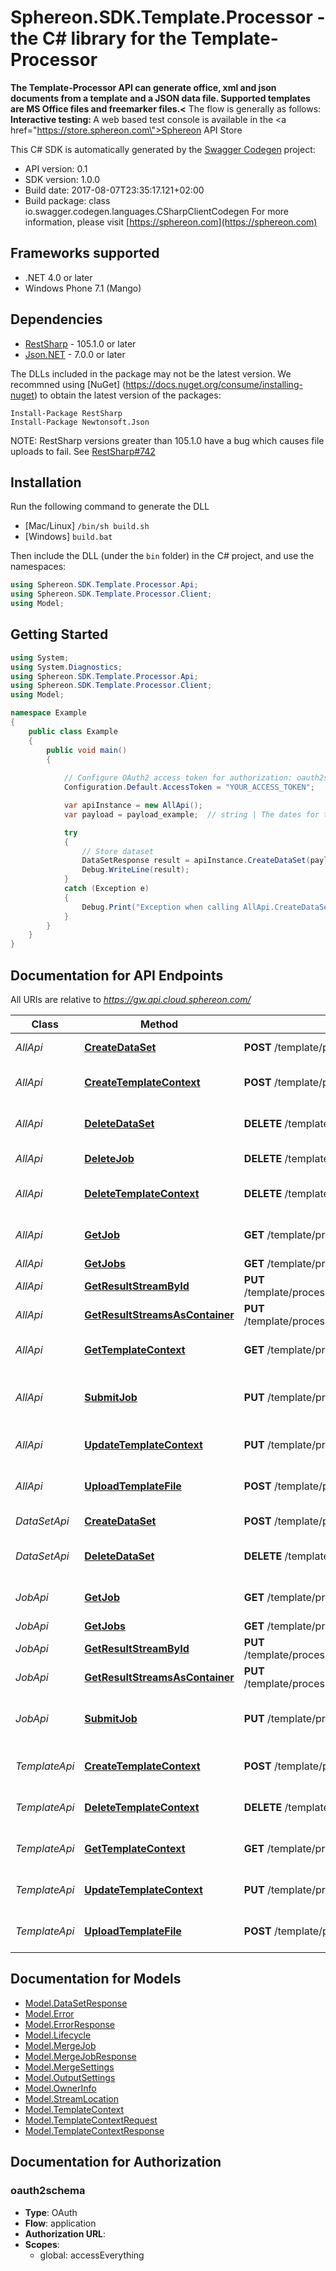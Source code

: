# Sphereon.SDK.Template.Processor - the C# library for the Template-Processor

<b>The Template-Processor API can generate office, xml and json documents from a template and a JSON data file. Supported templates are MS Office files and freemarker files.<</b>    The flow is generally as follows:      <b>Interactive testing: </b>A web based test console is available in the <a href=\"https://store.sphereon.com\">Sphereon API Store</a>

This C# SDK is automatically generated by the [Swagger Codegen](https://github.com/swagger-api/swagger-codegen) project:

- API version: 0.1
- SDK version: 1.0.0
- Build date: 2017-08-07T23:35:17.121+02:00
- Build package: class io.swagger.codegen.languages.CSharpClientCodegen
    For more information, please visit [https://sphereon.com](https://sphereon.com)

## Frameworks supported
- .NET 4.0 or later
- Windows Phone 7.1 (Mango)

## Dependencies
- [RestSharp](https://www.nuget.org/packages/RestSharp) - 105.1.0 or later
- [Json.NET](https://www.nuget.org/packages/Newtonsoft.Json/) - 7.0.0 or later

The DLLs included in the package may not be the latest version. We recommned using [NuGet] (https://docs.nuget.org/consume/installing-nuget) to obtain the latest version of the packages:
```
Install-Package RestSharp
Install-Package Newtonsoft.Json
```

NOTE: RestSharp versions greater than 105.1.0 have a bug which causes file uploads to fail. See [RestSharp#742](https://github.com/restsharp/RestSharp/issues/742)

## Installation
Run the following command to generate the DLL
- [Mac/Linux] `/bin/sh build.sh`
- [Windows] `build.bat`

Then include the DLL (under the `bin` folder) in the C# project, and use the namespaces:
```csharp
using Sphereon.SDK.Template.Processor.Api;
using Sphereon.SDK.Template.Processor.Client;
using Model;
```

## Getting Started

```csharp
using System;
using System.Diagnostics;
using Sphereon.SDK.Template.Processor.Api;
using Sphereon.SDK.Template.Processor.Client;
using Model;

namespace Example
{
    public class Example
    {
        public void main()
        {
            
            // Configure OAuth2 access token for authorization: oauth2schema
            Configuration.Default.AccessToken = "YOUR_ACCESS_TOKEN";

            var apiInstance = new AllApi();
            var payload = payload_example;  // string | The dates for the merge [   {     \"Field1\": \"Field1 value\",     \"Field2\": \"Field2 value\",   },   {     \"Field1\": \"Field1 value\",     \"Field2\": \"Field2 value\",   } ]

            try
            {
                // Store dataset
                DataSetResponse result = apiInstance.CreateDataSet(payload);
                Debug.WriteLine(result);
            }
            catch (Exception e)
            {
                Debug.Print("Exception when calling AllApi.CreateDataSet: " + e.Message );
            }
        }
    }
}
```

<a name="documentation-for-api-endpoints"></a>
## Documentation for API Endpoints

All URIs are relative to *https://gw.api.cloud.sphereon.com/*

Class | Method | HTTP request | Description
------------ | ------------- | ------------- | -------------
*AllApi* | [**CreateDataSet**](docs/AllApi.md#createdataset) | **POST** /template/processor/0.1/datasets | Store dataset
*AllApi* | [**CreateTemplateContext**](docs/AllApi.md#createtemplatecontext) | **POST** /template/processor/0.1/templates | Create template context
*AllApi* | [**DeleteDataSet**](docs/AllApi.md#deletedataset) | **DELETE** /template/processor/0.1/datasets/{dataSetId} | Delete a stored data set
*AllApi* | [**DeleteJob**](docs/AllApi.md#deletejob) | **DELETE** /template/processor/0.1/jobs/{jobId} | Delete a job manually
*AllApi* | [**DeleteTemplateContext**](docs/AllApi.md#deletetemplatecontext) | **DELETE** /template/processor/0.1/templates/{templateId} | Delete template context
*AllApi* | [**GetJob**](docs/AllApi.md#getjob) | **GET** /template/processor/0.1/jobs/{jobId} | Job definition and state
*AllApi* | [**GetJobs**](docs/AllApi.md#getjobs) | **GET** /template/processor/0.1/jobs | Get all jobs
*AllApi* | [**GetResultStreamById**](docs/AllApi.md#getresultstreambyid) | **PUT** /template/processor/0.1/jobs/{jobId}/result/file/{streamId} | Get the result file
*AllApi* | [**GetResultStreamsAsContainer**](docs/AllApi.md#getresultstreamsascontainer) | **PUT** /template/processor/0.1/jobs/{jobId}/result/container | Get the result file
*AllApi* | [**GetTemplateContext**](docs/AllApi.md#gettemplatecontext) | **GET** /template/processor/0.1/templates/{templateId} | Get template context
*AllApi* | [**SubmitJob**](docs/AllApi.md#submitjob) | **PUT** /template/processor/0.1/jobs | Submit merge job for processing
*AllApi* | [**UpdateTemplateContext**](docs/AllApi.md#updatetemplatecontext) | **PUT** /template/processor/0.1/templates | Update template context
*AllApi* | [**UploadTemplateFile**](docs/AllApi.md#uploadtemplatefile) | **POST** /template/processor/0.1/templates/{templateId} | Upload template file
*DataSetApi* | [**CreateDataSet**](docs/DataSetApi.md#createdataset) | **POST** /template/processor/0.1/datasets | Store dataset
*DataSetApi* | [**DeleteDataSet**](docs/DataSetApi.md#deletedataset) | **DELETE** /template/processor/0.1/datasets/{dataSetId} | Delete a stored data set
*JobApi* | [**GetJob**](docs/JobApi.md#getjob) | **GET** /template/processor/0.1/jobs/{jobId} | Job definition and state
*JobApi* | [**GetJobs**](docs/JobApi.md#getjobs) | **GET** /template/processor/0.1/jobs | Get all jobs
*JobApi* | [**GetResultStreamById**](docs/JobApi.md#getresultstreambyid) | **PUT** /template/processor/0.1/jobs/{jobId}/result/file/{streamId} | Get the result file
*JobApi* | [**GetResultStreamsAsContainer**](docs/JobApi.md#getresultstreamsascontainer) | **PUT** /template/processor/0.1/jobs/{jobId}/result/container | Get the result file
*JobApi* | [**SubmitJob**](docs/JobApi.md#submitjob) | **PUT** /template/processor/0.1/jobs | Submit merge job for processing
*TemplateApi* | [**CreateTemplateContext**](docs/TemplateApi.md#createtemplatecontext) | **POST** /template/processor/0.1/templates | Create template context
*TemplateApi* | [**DeleteTemplateContext**](docs/TemplateApi.md#deletetemplatecontext) | **DELETE** /template/processor/0.1/templates/{templateId} | Delete template context
*TemplateApi* | [**GetTemplateContext**](docs/TemplateApi.md#gettemplatecontext) | **GET** /template/processor/0.1/templates/{templateId} | Get template context
*TemplateApi* | [**UpdateTemplateContext**](docs/TemplateApi.md#updatetemplatecontext) | **PUT** /template/processor/0.1/templates | Update template context
*TemplateApi* | [**UploadTemplateFile**](docs/TemplateApi.md#uploadtemplatefile) | **POST** /template/processor/0.1/templates/{templateId} | Upload template file


<a name="documentation-for-models"></a>
## Documentation for Models

 - [Model.DataSetResponse](docs/DataSetResponse.md)
 - [Model.Error](docs/Error.md)
 - [Model.ErrorResponse](docs/ErrorResponse.md)
 - [Model.Lifecycle](docs/Lifecycle.md)
 - [Model.MergeJob](docs/MergeJob.md)
 - [Model.MergeJobResponse](docs/MergeJobResponse.md)
 - [Model.MergeSettings](docs/MergeSettings.md)
 - [Model.OutputSettings](docs/OutputSettings.md)
 - [Model.OwnerInfo](docs/OwnerInfo.md)
 - [Model.StreamLocation](docs/StreamLocation.md)
 - [Model.TemplateContext](docs/TemplateContext.md)
 - [Model.TemplateContextRequest](docs/TemplateContextRequest.md)
 - [Model.TemplateContextResponse](docs/TemplateContextResponse.md)


## Documentation for Authorization

### oauth2schema

- **Type**: OAuth
- **Flow**: application
- **Authorization URL**: 
- **Scopes**: 
  - global: accessEverything

